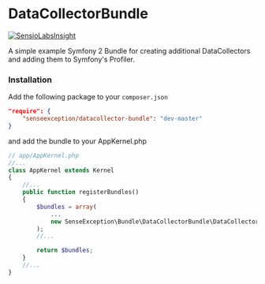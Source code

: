 # DataCollectorBundle

[![SensioLabsInsight](https://insight.sensiolabs.com/projects/512be750-efeb-4e4c-b711-6457e10fbe0b/mini.png)](https://insight.sensiolabs.com/projects/512be750-efeb-4e4c-b711-6457e10fbe0b)

A simple example Symfony 2 Bundle for creating additional DataCollectors and adding them to Symfony's Profiler.

### Installation

Add the following package to your `composer.json`

```json
"require": {
    "senseexception/datacollector-bundle": "dev-master"
}
```

and add the bundle to your AppKernel.php

```php
// app/AppKernel.php
//...
class AppKernel extends Kernel
{
    //...
    public function registerBundles()
    {
        $bundles = array(
            ...
            new SenseException\Bundle\DataCollectorBundle\DataCollectorBundle(),
        );
        //...

        return $bundles;
    }
    //...
}
```